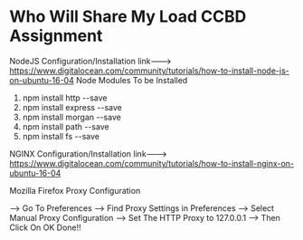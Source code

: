 # Who Will Share My Load CCBD Assignment


NodeJS Configuration/Installation link---> https://www.digitalocean.com/community/tutorials/how-to-install-node-js-on-ubuntu-16-04
Node Modules To be Installed
1) npm install http --save
2) npm install express --save
3) npm install morgan --save
4) npm install path --save
5) npm install fs --save

NGINX Configuration/Installation  link---> https://www.digitalocean.com/community/tutorials/how-to-install-nginx-on-ubuntu-16-04 

Mozilla Firefox Proxy Configuration 

--> Go To Preferences
--> Find Proxy Settings in Preferences
--> Select Manual Proxy Configuration
--> Set The HTTP Proxy to 127.0.0.1
--> Then Click On OK Done!!

